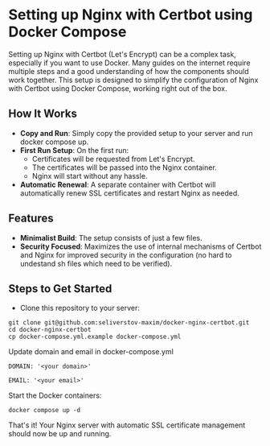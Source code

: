 # Setting up Nginx with Certbot using Docker Compose

Setting up Nginx with Certbot (Let's Encrypt) can be a complex task, especially if you want to use Docker. Many guides on the internet require multiple steps and a good understanding of how the components should work together. This setup is designed to simplify the configuration of Nginx with Certbot using Docker Compose, working right out of the box.

## How It Works

- **Copy and Run**: Simply copy the provided setup to your server and run docker compose up.
- **First Run Setup**: On the first run:
  - Certificates will be requested from Let's Encrypt.
  - The certificates will be passed into the Nginx container.
  - Nginx will start without any hassle.
- **Automatic Renewal**: A separate container with Certbot will automatically renew SSL certificates and restart Nginx as needed.

## Features

- **Minimalist Build**: The setup consists of just a few files.
- **Security Focused**: Maximizes the use of internal mechanisms of Certbot and Nginx for improved security in the configuration (no hard to undestand sh files which need to be verified).

## Steps to Get Started

- Clone this repository to your server: 

```
git clone git@github.com:seliverstov-maxim/docker-nginx-certbot.git
cd docker-nginx-certbot
cp docker-compose.yml.example docker-compose.yml
```

Update domain and email in docker-compose.yml
```
DOMAIN: '<your domain>'
```

```
EMAIL: '<your email>'
```

Start the Docker containers: 

```
docker compose up -d

```

That's it! Your Nginx server with automatic SSL certificate management should now be up and running.
